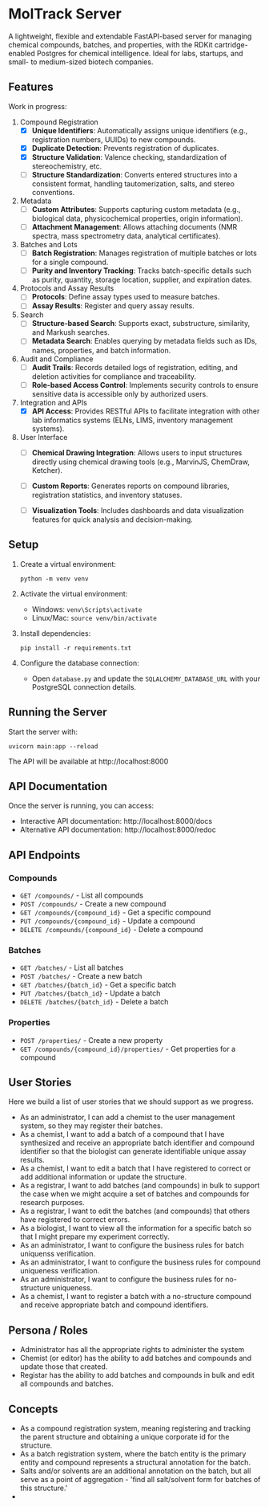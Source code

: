 # MolTrack Server

A lightweight, flexible and extendable FastAPI-based server for managing chemical compounds, batches, and properties, with the RDKit cartridge-enabled Postgres for chemical intelligence. Ideal for labs, startups, and small- to medium-sized biotech companies.

## Features

Work in progress:

1. Compound Registration
    * [x] **Unique Identifiers**: Automatically assigns unique identifiers (e.g., registration numbers, UUIDs) to new compounds.
    * [x] **Duplicate Detection**: Prevents registration of duplicates.
    * [x] **Structure Validation**: Valence checking, standardization of stereochemistry, etc.
    * [ ] **Structure Standardization**: Converts entered structures into a consistent format, handling tautomerization, salts, and stereo conventions.
2. Metadata
    * [ ] **Custom Attributes**: Supports capturing custom metadata (e.g., biological data, physicochemical properties, origin information).
    * [ ] **Attachment Management**: Allows attaching documents (NMR spectra, mass spectrometry data, analytical certificates).
3. Batches and Lots
    * [ ] **Batch Registration**: Manages registration of multiple batches or lots for a single compound.
    * [ ] **Purity and Inventory Tracking**: Tracks batch-specific details such as purity, quantity, storage location, supplier, and expiration dates.
4. Protocols and Assay Results
    * [ ] **Protocols**: Define assay types used to measure batches.
    * [ ] **Assay Results**: Register and query assay results.
5. Search
    * [ ] **Structure-based Search**: Supports exact, substructure, similarity, and Markush searches.
    * [ ] **Metadata Search**: Enables querying by metadata fields such as IDs, names, properties, and batch information.
6. Audit and Compliance
    * [ ] **Audit Trails**: Records detailed logs of registration, editing, and deletion activities for compliance and traceability.
    * [ ] **Role-based Access Control**: Implements security controls to ensure sensitive data is accessible only by authorized users.
7. Integration and APIs
    * [x] **API Access**: Provides RESTful APIs to facilitate integration with other lab informatics systems (ELNs, LIMS, inventory management systems).
9. User Interface
    * [ ] **Chemical Drawing Integration**: Allows users to input structures directly using chemical drawing tools (e.g., MarvinJS, ChemDraw, Ketcher).
    * [ ] **Custom Reports**: Generates reports on compound libraries, registration statistics, and inventory statuses.
    * [ ] **Visualization Tools**: Includes dashboards and data visualization features for quick analysis and decision-making.



## Setup

1. Create a virtual environment:
   ```
   python -m venv venv
   ```

2. Activate the virtual environment:
   - Windows: `venv\Scripts\activate`
   - Linux/Mac: `source venv/bin/activate`

3. Install dependencies:
   ```
   pip install -r requirements.txt
   ```

4. Configure the database connection:
   - Open `database.py` and update the `SQLALCHEMY_DATABASE_URL` with your PostgreSQL connection details.

## Running the Server

Start the server with:

```
uvicorn main:app --reload
```

The API will be available at http://localhost:8000

## API Documentation

Once the server is running, you can access:
- Interactive API documentation: http://localhost:8000/docs
- Alternative API documentation: http://localhost:8000/redoc


## API Endpoints

### Compounds
- `GET /compounds/` - List all compounds
- `POST /compounds/` - Create a new compound
- `GET /compounds/{compound_id}` - Get a specific compound
- `PUT /compounds/{compound_id}` - Update a compound
- `DELETE /compounds/{compound_id}` - Delete a compound

### Batches
- `GET /batches/` - List all batches
- `POST /batches/` - Create a new batch
- `GET /batches/{batch_id}` - Get a specific batch
- `PUT /batches/{batch_id}` - Update a batch
- `DELETE /batches/{batch_id}` - Delete a batch

### Properties
- `POST /properties/` - Create a new property
- `GET /compounds/{compound_id}/properties/` - Get properties for a compound 

## User Stories
Here we build a list of user stories that we should support as we progress.

- As an administrator, I can add a chemist to the user management system, so they may register their batches.
- As a chemist, I want to add a batch of a compound that I have synthesized and receive an appropriate batch identifier and compound identifier so that the biologist can generate identifiable unique assay results.
- As a chemist, I want to edit a batch that I have registered to correct or add additional information or update the structure.
- As a registrar, I want to add batches (and compounds) in bulk to support the case when we might acquire a set of batches and compounds for research purposes.
- As a registrar, I want to edit the batches (and compounds) that others have registered to correct errors.
- As a biologist, I want to view all the information for a specific batch so that I might prepare my experiment correctly.
- As an administrator, I want to configure the business rules for batch uniquenss verification.
- As an administrator, I want to configure the business rules for compound uniqueness verification.
- As an administrator, I want to configure the business rules for no-structure uniqueness.
- As a chemist, I want to register a batch with a no-structure compound and receive appropriate batch and compound identifiers.


## Persona / Roles
- Administrator has all the appropriate rights to administer the system
- Chemist (or editor) has the ability to add batches and compounds and update those that created.
- Registar has the ability to add batches and compounds in bulk and edit all compounds and batches.

## Concepts
- As a compound registration system, meaning registering and tracking the parent structure and obtaining a unique corporate id for the structure.  
- As a batch registration system, where the batch entity is the primary entity and compound represents a structural annotation for the batch.
- Salts and/or solvents are an additional annotation on the batch, but all serve as a point of aggregation - 'find all salt/solvent form for batches of this structure.'
- 
